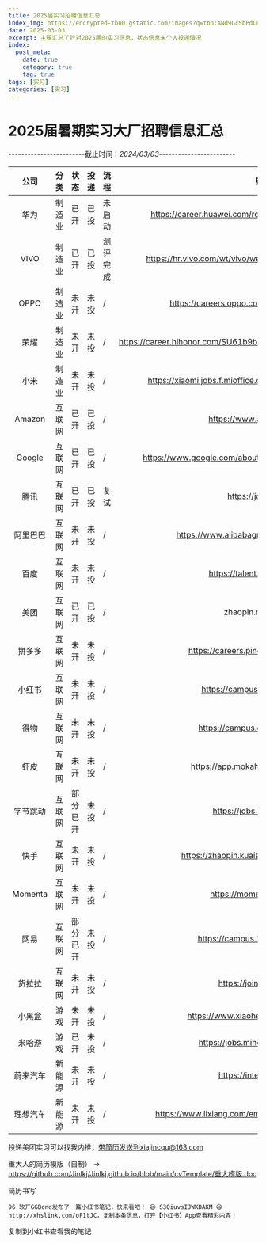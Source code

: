 ```yaml
---
title: 2025届实习招聘信息汇总
index_img: https://encrypted-tbn0.gstatic.com/images?q=tbn:ANd9GcSbPdCuNJz-FIuTf4T4J0pGv2BRF44AXQ8iVg&usqp=CAU
date: 2025-03-03
excerpt: 主要汇总了针对2025届的实习信息，状态信息未个人投递情况
index:
  post_meta:
    date: true
    category: true
    tag: true
tags: [实习]
categories: [实习]
---
```

# 2025届暑期实习大厂招聘信息汇总

------------------------截止时间：*2024/03/03*------------------------

|   公司   | 分类   |   状态   | 投递 | 流程     |                                  链接                                   |
| :------: | :----- | :------: | ---- | -------- |:---------------------------------------------------------------------:|
|   华为   | 制造业 |   已开   | 已投 | 未启动   |      https://career.huawei.com/reccampportal/portal5/index.html       |
|   VIVO   | 制造业 |   已开   | 已投 | 测评完成 |       https://hr.vivo.com/wt/vivo/web/index/CompvivoAboutCampus       |
|   OPPO   | 制造业 |   未开   | 未投 | /        |            https://careers.oppo.com/university/oppo/campus            |
|   荣耀   | 制造业 |   未开   | 未投 | /        | https://career.hihonor.com/SU61b9b9992f9d24431f5050a5/pb/interns.html |
|   小米   | 制造业 |   未开   | 未投 | /        |     https://xiaomi.jobs.f.mioffice.cn/internship/?spread=6AA3R7B      |
|  Amazon  | 互联网 |   已开   | 已投 | /        |                      https://www.amazon.jobs/en/                      |
|  Google  | 互联网 |   已开   | 已投 | /        |    https://www.google.com/about/careers/applications/jobs/results     |
|   腾讯   | 互联网 |   已开   | 已投 | 复试     |                         https://join.qq.com/                          |
| 阿里巴巴 | 互联网 |   未开   | 未投 | /        |              https://www.alibabagroup.com/zh-HK/careers               |
|   百度   | 互联网 |   未开   | 未投 | /        |                    https://talent.baidu.com/jobs/                     |
|   美团   | 互联网 |   已开   | 已投 | /        |                          zhaopin.meituan.com                          |
|  拼多多  | 互联网 |   未开   | 未投 | /        |                 https://careers.pinduoduo.com/campus/                 |
|  小红书  | 互联网 |   未开   | 未投 | /        |                    https://campus.xiaohongshu.com                     |
|   得物   | 互联网 |   未开   | 未投 | /        |                    https://campus.dewu.com/578078                     |
|   虾皮   | 互联网 |   未开   | 未投 | /        |                  https://app.mokahr.com/campus_apply                  |
| 字节跳动 | 互联网 | 部分已开 | 未投 | /        |                      https://jobs.bytedance.com                       |
|   快手   | 互联网 |   未开   | 未投 | /        |             https://zhaopin.kuaishou.cn/#/official/index/             |
| Momenta  | 互联网 |   未开   | 未投 | /        |                     https://momenta.cn/join.html                      |
|   网易   | 互联网 | 部分已开 | 未投 | /        |                   https://campus.163.com/app/index                    |
|  货拉拉  | 互联网 |   未开   | 未投 | /        |                      https://join.huolala.cn/#/                       |
|  小黑盒  | 游戏   |   未开   | 未投 | /        |                https://www.xiaoheihe.cn/joinus/campus                 |
|  米哈游  | 游戏   |   已开   | 未投 | /        |                   https://jobs.mihoyo.com/#/campus                    |
| 蔚来汽车 | 新能源 |   未开   | 未投 | /        |                       https://intern.nio.com/#/                       |
| 理想汽车 | 新能源 |   未开   | 未投 | /        |         https://www.lixiang.com/employ/campus.html?fromJob=1          |

投递美团实习可以找我内推，带简历发送到xiajincqu@163.com

重大人的简历模版（自制） -> https://github.com/Jinlkj/Jinlkj.github.io/blob/main/cvTemplate/重大模版.doc

简历书写
```
96 软开GGBond发布了一篇小红书笔记，快来看吧！ 😆 S3QiuvsIJWKDAKM 😆 http://xhslink.com/oF1tJC，复制本条信息，打开【小红书】App查看精彩内容！
```
复制到小红书查看我的笔记








